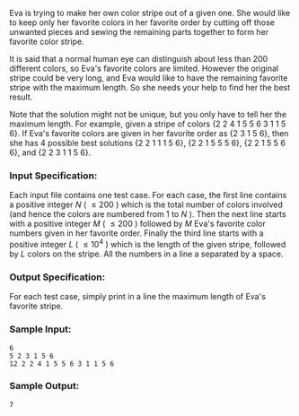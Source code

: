 <!-- Title
Favorite Color Stripe (30)
-->
Eva is trying to make her own color stripe out of a given one. She would like
to keep only her favorite colors in her favorite order by cutting off those
unwanted pieces and sewing the remaining parts together to form her favorite
color stripe.

It is said that a normal human eye can distinguish about less than 200
different colors, so Eva's favorite colors are limited. However the original
stripe could be very long, and Eva would like to have the remaining favorite
stripe with the maximum length. So she needs your help to find her the best
result.

Note that the solution might not be unique, but you only have to tell her the
maximum length. For example, given a stripe of colors {2 2 4 1 5 5 6 3 1 1 5
6}. If Eva's favorite colors are given in her favorite order as {2 3 1 5 6},
then she has 4 possible best solutions {2 2 1 1 1 5 6}, {2 2 1 5 5 5 6}, {2 2
1 5 5 6 6}, and {2 2 3 1 1 5 6}.

### Input Specification:

Each input file contains one test case. For each case, the first line contains
a positive integer $N$ ( $\le 200$ ) which is the total number of colors
involved (and hence the colors are numbered from 1 to $N$ ). Then the next
line starts with a positive integer $M$ ( $\le 200$ ) followed by $M$ Eva's
favorite color numbers given in her favorite order. Finally the third line
starts with a positive integer $L$ ( $\le 10^4$ ) which is the length of the
given stripe, followed by $L$ colors on the stripe. All the numbers in a line
a separated by a space.

### Output Specification:

For each test case, simply print in a line the maximum length of Eva's
favorite stripe.

### Sample Input:

    
    
    6
    5 2 3 1 5 6
    12 2 2 4 1 5 5 6 3 1 1 5 6

### Sample Output:

    
    
    7

